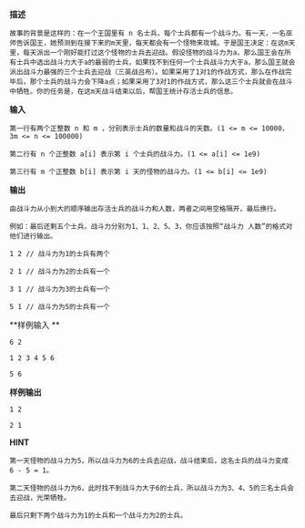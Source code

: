 **描述**

    故事的背景是这样的：在一个王国里有 n 名士兵，每个士兵都有一个战斗力。有一天，一名巫师告诉国王，她预测到在接下来的m天里，每天都会有一个怪物来攻城。于是国王决定：在这m天里，每天派出一个刚好能打过这个怪物的士兵去迎战。假设怪物的战斗力为a，那么国王会在所有士兵中选出战斗力大于a的最弱的士兵，如果找不到任何一个士兵战斗力大于a，那么国王就会派出战斗力最强的三个士兵去迎战（三英战吕布）。如果采用了1对1的作战方式，那么在作战完毕后，那个士兵的战斗力会下降a点；如果采用了3对1的作战方式，那么这三个士兵就会在战斗中牺牲。你的任务是，在这m天战斗结束以后，帮国王统计存活士兵的信息。

**输入**

    第一行有两个正整数 n 和 m ，分别表示士兵的数量和战斗的天数。(1 <= m <= 10000，3m <= n <= 100000)

    第二行有 n 个正整数 a[i] 表示第 i 个士兵的战斗力。(1 <= a[i] <= 1e9)

    第三行有 m 个正整数 b[i] 表示第 i 天的怪物的战斗力。(1 <= b[i] <= 1e9)

**输出**

    由战斗力从小到大的顺序输出存活士兵的战斗力和人数，两者之间用空格隔开，最后换行。

    例如：最后还剩五个士兵，战斗力分别为1、1、2、5、3，你应该按照“战斗力 人数”的格式对他们进行输出。

    1 2 // 战斗力为1的士兵有两个

    2 1 // 战斗力为2的士兵有一个

    3 1 // 战斗力为3的士兵有一个

    5 1 // 战斗力为5的士兵有一个

**样例输入 **

    6 2

    1 2 3 4 5 6

    5 6

**样例输出**

    1 2

    2 1

**HINT**

    第一天怪物的战斗力为5，所以战斗力为6的士兵去迎战，战斗结束后，这名士兵的战斗力变成 6 - 5 = 1。

    第二天怪物的战斗力为6，此时找不到战斗力大于6的士兵，所以战斗力为3、4、5的三名士兵会去迎战，光荣牺牲。

    最后只剩下两个战斗力为1的士兵和一个战斗力为2的士兵。